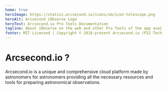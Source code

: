 ```yaml
---
home: true
heroImage: https://statics.arcsecond.io/icons/sm/icon-telescope.png
heroAlt: Arcsecond iObserve Logo
heroText: Arcsecond.io Pro Tools Documentation
tagline: About iObserve on the web and other Pro Tools of the app available at www. arcsecond.io 
footer: MIT Licensed | Copyright © 2018-present Arcsecond.io (F52 Tech).
---
```


# Arcsecond.io ?

Arcsecond.io is a unique and comprehensive cloud platform made by 
astronomers for astronomers providing all the necessary resources and tools 
for preparing astronomical observations.
